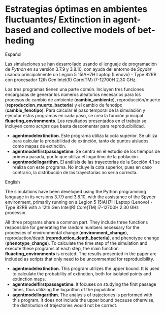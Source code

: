 # Estrategias óptimas en ambientes fluctuantes/ Extinction in agent-based and collective models of bet-heding 

Español 

Las simulaciones se han desarrollado usando el lenguaje de programación de *Python* en su versión 3.7.9 y 3.8.10, con ayuda del entorno de *Spyder* usando principalmente un Legion 5 15IAH7H Laptop (Lenovo) - Type 82RB con procesador 12th Gen Intel(R) Core(TM) i7-12700H   2.30 GHz. 

Los tres programas tienen una parte común. Incluyen tres funciones encargadas de generar  los números aleatorios necesarios para los procesos de cambio de ambiente (**cambio_ambiente**), reproducción/muerte  (**reproduccion_muerte_bacteria**) y el cambio de fenotipo (**cambio_fenotipo**). Para calcular el paso temporal de la simulación y ejecutar estos programas en cada paso, se crea la función principal **fluacting_environments**. Los resultados presentados en el trabajo se incluyen como *scripts* que basta descomentar para reproducibilidad.
- **agentmodelextinction**. Este programa utiliza la cota superior. Se utiliza para calcular la probabilidad de extinción, tanto de puntos aislados como mapas de extinción. 
- **agentmodelfirstpassagetime**. Se centra en el estudio de los tiempos de primera pasada, por lo que utiliza el logaritmo de la población.
- **agentmodellogarithm**. El análisis de las trayectorias de la Sección 4.1 se realiza con este programa. No incluye la cota superior, pues en caso contrario, la distribución de las trayectorias no sería correcta. 

English 

The simulations have been developed using the Python programming language in its versions 3.7.9 and 3.8.10, with the assistance of the Spyder environment, primarily running on a Legion 5 15IAH7H Laptop (Lenovo) - Type 82RB with a 12th Gen Intel(R) Core(TM) i7-12700H 2.30 GHz processor.

All three programs share a common part. They include three functions responsible for generating the random numbers necessary for the processes of environmental change (**environment_change**), reproduction/death (**reproduction_death_bacteria**), and phenotype change (**phenotype_change**). To calculate the time step of the simulation and execute these programs at each step, the main function **fluacting_environments** is created. The results presented in the paper are included as scripts that only need to be uncommented for reproducibility.

- **agentmodelextinction**. This program utilizes the upper bound. It is used to calculate the probability of extinction, both for isolated points and extinction maps.
- **agentmodelfirstpassagetime**. It focuses on studying the first passage times, thus utilizing the logarithm of the population.
- **agentmodellogarithm**. The analysis of trajectories is performed with this program. It does not include the upper bound because otherwise, the distribution of trajectories would not be correct.


